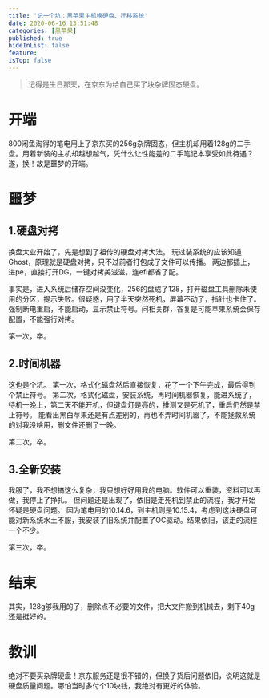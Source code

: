 ```yaml
---
title: '记一个坑：黑苹果主机换硬盘、迁移系统'
date: 2020-06-16 13:51:48
categories: [黑苹果]
published: true
hideInList: false
feature: 
isTop: false
---
```

> 记得是生日那天，在京东为给自己买了块杂牌固态硬盘。

# 开端
800闲鱼淘得的笔电用上了京东买的256g杂牌固态，但主机却用着128g的二手盘。用着新装的主机却越想越气，凭什么让性能差的二手笔记本享受如此待遇？遂，换！故是噩梦的开端。

# 噩梦

## 1.硬盘对拷
换盘大业开始了，先是想到了祖传的硬盘对拷大法。
玩过装系统的应该知道Ghost，原理就是硬盘对拷，只不过前者打包成了文件可以传播。
两边都插上，进pe，直接打开DG，一键对拷美滋滋，连efi都省了配。

事实是，进入系统后储存空间没变化，256的盘成了128，打开磁盘工具删除未使用的分区，提示失败。很疑惑，用了半天突然死机，屏幕不动了，指针也卡住了。强制断电重启，不能启动，显示禁止符号。问相关群，答复是可能苹果系统会保存配置，不能强行对拷。

第一次，卒。

## 2.时间机器
这也是个坑。
第一次，格式化磁盘然后直接恢复，花了一个下午完成，最后得到个禁止符号。
第二次，格式化磁盘，安装系统，再时间机器恢复，能进系统了，待机一晚上，第二天不能开机，但键盘灯是亮的，推测又是死机了，重启仍然是禁止符号。
能看出黑白苹果还是有点差别的，再也不弄时间机器了，不能拯救系统的对我没啥用，删文件还删了一晚。

第二次，卒。

## 3.全新安装
我服了，我不想搞这么复杂，我只想好好用我的电脑。软件可以重装，资料可以再做，我停止了挣扎。
但问题还是出现了，依旧是走死机到禁止的流程，我才开始怀疑是硬盘问题。
因为笔电用的10.14.6，到主机则是10.15.4，考虑到这块硬盘可能对新系统水土不服，我安装了旧系统并配置了OC驱动。结果依旧，该走的流程一个不少。

第三次，卒。

# 结束
其实，128g够我用的了，删除点不必要的文件，把大文件搬到机械去，剩下40g还是挺好的。

# 教训
绝对不要买杂牌硬盘！京东服务还是很不错的，但换了货后问题依旧，说明这就是硬盘质量问题。哪怕当时多付个10块钱，我绝对有更好的体验。